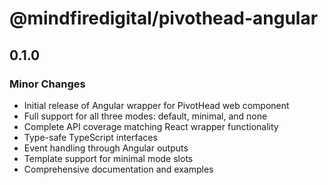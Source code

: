 # @mindfiredigital/pivothead-angular

## 0.1.0

### Minor Changes

- Initial release of Angular wrapper for PivotHead web component
- Full support for all three modes: default, minimal, and none
- Complete API coverage matching React wrapper functionality
- Type-safe TypeScript interfaces
- Event handling through Angular outputs
- Template support for minimal mode slots
- Comprehensive documentation and examples
